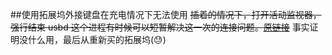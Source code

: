 ##使用拓展坞外接键盘在充电情况下无法使用
~~插着的情况下，打开活动监视器，强行结束 usbd 这个进程有时候可以短暂解决这一次的连接问题。[原链接](https://discussionschinese.apple.com/thread/251443860)~~
事实证明没什么用，最后从重新买的拓展坞(😓)